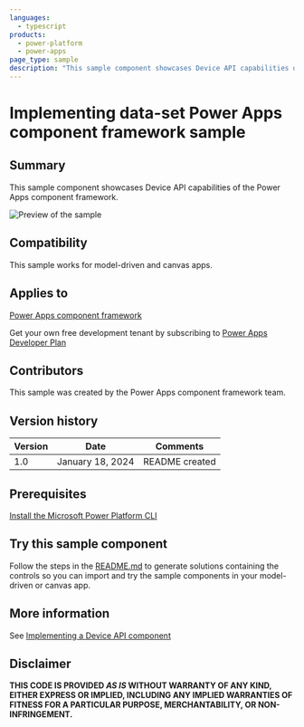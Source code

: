 ```yaml
---
languages:
  - typescript
products:
  - power-platform
  - power-apps
page_type: sample
description: "This sample component showcases Device API capabilities of the Power Apps component framework."
---
```


# Implementing data-set Power Apps component framework sample

## Summary

This sample component showcases Device API capabilities of the Power Apps component framework.

![Preview of the sample](https://learn.microsoft.com/power-apps/developer/component-framework/media/device-api-control.png)

## Compatibility

This sample works for model-driven and canvas apps.

## Applies to

[Power Apps component framework](https://learn.microsoft.com/power-apps/developer/component-framework/overview)

Get your own free development tenant by subscribing to [Power Apps Developer Plan](https://learn.microsoft.com/power-platform/developer/plan)

## Contributors

This sample was created by the Power Apps component framework team.

## Version history

| Version | Date             | Comments       |
| ------- | ---------------- | -------------- |
| 1.0     | January 18, 2024 | README created |

## Prerequisites

[Install the Microsoft Power Platform CLI](https://learn.microsoft.com/power-platform/developer/cli/introduction)

## Try this sample component

Follow the steps in the [README.md](../README.md) to generate solutions containing the controls so you can import and try the sample components in your model-driven or canvas app.

## More information

See [Implementing a Device API component](https://learn.microsoft.com/power-apps/developer/component-framework/sample-controls/device-api-control)

## Disclaimer

**THIS CODE IS PROVIDED _AS IS_ WITHOUT WARRANTY OF ANY KIND, EITHER EXPRESS OR IMPLIED, INCLUDING ANY IMPLIED WARRANTIES OF FITNESS FOR A PARTICULAR PURPOSE, MERCHANTABILITY, OR NON-INFRINGEMENT.**
